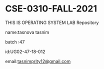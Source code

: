 # CSE-0310-FALL-2021
THIS IS  OPERATING SYSTEM LAB  Repository


name:tasnova tasnim

batch :47

id:UG02-47-18-012

email:tasnimprity12@gmail.com
